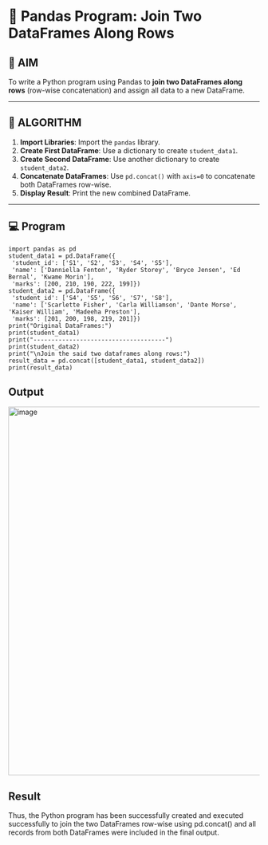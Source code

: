 # 🧪 Pandas Program: Join Two DataFrames Along Rows

## 🎯 AIM

To write a Python program using Pandas to **join two DataFrames along rows** (row-wise concatenation) and assign all data to a new DataFrame.

---

## 🧠 ALGORITHM

1. **Import Libraries**: Import the `pandas` library.
2. **Create First DataFrame**: Use a dictionary to create `student_data1`.
3. **Create Second DataFrame**: Use another dictionary to create `student_data2`.
4. **Concatenate DataFrames**: Use `pd.concat()` with `axis=0` to concatenate both DataFrames row-wise.
5. **Display Result**: Print the new combined DataFrame.

---

## 💻 Program
```
import pandas as pd
student_data1 = pd.DataFrame({
 'student_id': ['S1', 'S2', 'S3', 'S4', 'S5'],
 'name': ['Danniella Fenton', 'Ryder Storey', 'Bryce Jensen', 'Ed Bernal', 'Kwame Morin'],
 'marks': [200, 210, 190, 222, 199]})
student_data2 = pd.DataFrame({
 'student_id': ['S4', 'S5', 'S6', 'S7', 'S8'],
 'name': ['Scarlette Fisher', 'Carla Williamson', 'Dante Morse', 'Kaiser William', 'Madeeha Preston'],
 'marks': [201, 200, 198, 219, 201]})
print("Original DataFrames:")
print(student_data1)
print("-------------------------------------")
print(student_data2)
print("\nJoin the said two dataframes along rows:")
result_data = pd.concat([student_data1, student_data2])
print(result_data)
```

## Output
<img width="576" height="739" alt="image" src="https://github.com/user-attachments/assets/cfead037-19bf-4493-9448-e589cdfe9749" />

## Result
Thus, the Python program has been successfully created and executed successfully to join the two DataFrames row-wise using pd.concat() and all records from both DataFrames were included in the final output.
